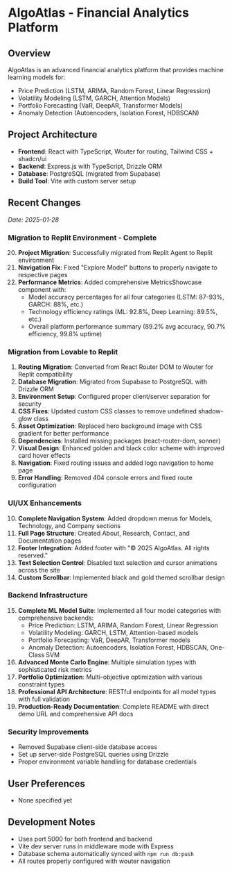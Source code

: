 # AlgoAtlas - Financial Analytics Platform

## Overview
AlgoAtlas is an advanced financial analytics platform that provides machine learning models for:
- Price Prediction (LSTM, ARIMA, Random Forest, Linear Regression)
- Volatility Modeling (LSTM, GARCH, Attention Models)
- Portfolio Forecasting (VaR, DeepAR, Transformer Models)
- Anomaly Detection (Autoencoders, Isolation Forest, HDBSCAN)

## Project Architecture
- **Frontend**: React with TypeScript, Wouter for routing, Tailwind CSS + shadcn/ui
- **Backend**: Express.js with TypeScript, Drizzle ORM
- **Database**: PostgreSQL (migrated from Supabase)
- **Build Tool**: Vite with custom server setup

## Recent Changes
*Date: 2025-01-28*

### Migration to Replit Environment - Complete
20. **Project Migration**: Successfully migrated from Replit Agent to Replit environment
21. **Navigation Fix**: Fixed "Explore Model" buttons to properly navigate to respective pages
22. **Performance Metrics**: Added comprehensive MetricsShowcase component with:
    - Model accuracy percentages for all four categories (LSTM: 87-93%, GARCH: 88%, etc.)
    - Technology efficiency ratings (ML: 92.8%, Deep Learning: 89.5%, etc.)
    - Overall platform performance summary (89.2% avg accuracy, 90.7% efficiency, 99.8% uptime)

### Migration from Lovable to Replit
1. **Routing Migration**: Converted from React Router DOM to Wouter for Replit compatibility
2. **Database Migration**: Migrated from Supabase to PostgreSQL with Drizzle ORM
3. **Environment Setup**: Configured proper client/server separation for security
4. **CSS Fixes**: Updated custom CSS classes to remove undefined shadow-glow class
5. **Asset Optimization**: Replaced hero background image with CSS gradient for better performance
6. **Dependencies**: Installed missing packages (react-router-dom, sonner)
7. **Visual Design**: Enhanced golden and black color scheme with improved card hover effects
8. **Navigation**: Fixed routing issues and added logo navigation to home page
9. **Error Handling**: Removed 404 console errors and fixed route configuration

### UI/UX Enhancements
10. **Complete Navigation System**: Added dropdown menus for Models, Technology, and Company sections
11. **Full Page Structure**: Created About, Research, Contact, and Documentation pages
12. **Footer Integration**: Added footer with "© 2025 AlgoAtlas. All rights reserved."
13. **Text Selection Control**: Disabled text selection and cursor animations across the site
14. **Custom Scrollbar**: Implemented black and gold themed scrollbar design

### Backend Infrastructure
15. **Complete ML Model Suite**: Implemented all four model categories with comprehensive backends:
    - Price Prediction: LSTM, ARIMA, Random Forest, Linear Regression
    - Volatility Modeling: GARCH, LSTM, Attention-based models
    - Portfolio Forecasting: VaR, DeepAR, Transformer models
    - Anomaly Detection: Autoencoders, Isolation Forest, HDBSCAN, One-Class SVM
16. **Advanced Monte Carlo Engine**: Multiple simulation types with sophisticated risk metrics
17. **Portfolio Optimization**: Multi-objective optimization with various constraint types
18. **Professional API Architecture**: RESTful endpoints for all model types with full validation
19. **Production-Ready Documentation**: Complete README with direct demo URL and comprehensive API docs

### Security Improvements
- Removed Supabase client-side database access
- Set up server-side PostgreSQL queries using Drizzle
- Proper environment variable handling for database credentials

## User Preferences
- None specified yet

## Development Notes
- Uses port 5000 for both frontend and backend
- Vite dev server runs in middleware mode with Express
- Database schema automatically synced with `npm run db:push`
- All routes properly configured with wouter navigation